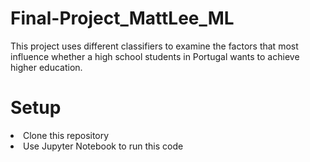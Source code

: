 # Final-Project_MattLee_ML
This project uses different classifiers to examine the factors that most influence whether a high school students in Portugal wants to achieve higher education.

# Setup
<li> Clone this repository </li>
<li> Use Jupyter Notebook to run this code </li>

